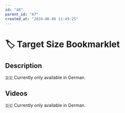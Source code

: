 ```yaml
---
id: "48"
parent_id: "67"
created_at: "2024-06-06 11:49:25"
---
```


# 🏷️ Target Size Bookmarklet

## Description

🇩🇪 Currently only available in German.

## Videos

🇩🇪 Currently only available in German.
